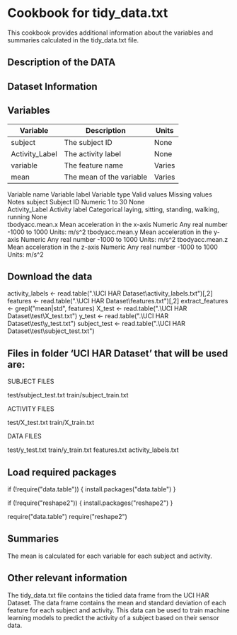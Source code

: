 # Cookbook for tidy_data.txt

This cookbook provides additional information about the variables and summaries calculated in the tidy_data.txt file.

## Description of the DATA
##  Dataset Information

## Variables

| Variable | Description | Units |
|---|---|---|
| subject | The subject ID | None |
| Activity_Label | The activity label | None |
| variable | The feature name | Varies |
| mean | The mean of the variable | Varies |


Variable name	Variable label	Variable type	Valid values	Missing values	Notes
subject	Subject ID	Numeric	1 to 30	None	
Activity_Label	Activity label	Categorical	laying, sitting, standing, walking, running	None	
tbodyacc.mean.x	Mean acceleration in the x-axis	Numeric	Any real number	-1000 to 1000	Units: m/s^2
tbodyacc.mean.y	Mean acceleration in the y-axis	Numeric	Any real number	-1000 to 1000	Units: m/s^2
tbodyacc.mean.z	Mean acceleration in the z-axis	Numeric	Any real number	-1000 to 1000	Units: m/s^2

## Download the data

activity_labels <- read.table(".\UCI HAR Dataset\activity_labels.txt")[,2]
features <- read.table(".\UCI HAR Dataset\features.txt")[,2]
extract_features <- grepl("mean|std", features)
X_test <- read.table(".\UCI HAR Dataset\test\X_test.txt")
y_test <- read.table(".\UCI HAR Dataset\test\y_test.txt")
subject_test <- read.table(".\UCI HAR Dataset\test\subject_test.txt")



## Files in folder ‘UCI HAR Dataset’ that will be used are:
SUBJECT FILES

test/subject_test.txt
train/subject_train.txt

ACTIVITY FILES

test/X_test.txt
train/X_train.txt

DATA FILES

test/y_test.txt
train/y_train.txt
features.txt 
activity_labels.txt

## Load required packages


if (!require("data.table")) {
  install.packages("data.table")
}

if (!require("reshape2")) {
  install.packages("reshape2")
}

require("data.table")
require("reshape2")

## Summaries

The mean is calculated for each variable for each subject and activity.

## Other relevant information

The tidy_data.txt file contains the tidied data frame from the UCI HAR Dataset. 
The data frame contains the mean and standard deviation of each feature for each subject and activity. 
This data can be used to train machine learning models to predict the activity of a subject based on their sensor data.









  
  
  
  
  
  